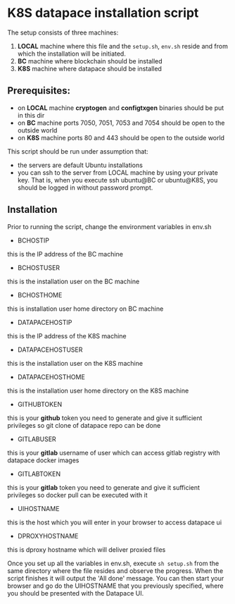 # K8S datapace installation script


The setup consists of three machines:
1. **LOCAL** machine where this file and the `setup.sh`, `env.sh` reside and from which the installation will be initiated.
2. **BC** machine where blockchain should be installed
3. **K8S** machine where datapace should be installed

## Prerequisites:

- on **LOCAL** machine **cryptogen** and **configtxgen** binaries should be put in this dir
- on **BC** machine ports 7050, 7051, 7053 and 7054 should be open  to the outside world
- on **K8S** machine ports 80 and 443 should be open to the outside world

This script should be run under assumption that:
- the servers are default Ubuntu installations
- you can ssh to the server from LOCAL machine by using your private key.
That is, when you execute ssh ubuntu@BC or ubuntu@K8S, you should be logged in without password prompt.

## Installation

Prior to running the script, change the environment variables in env.sh

- BCHOSTIP

this is the IP address of the BC machine

- BCHOSTUSER

this is the installation user on the BC machine

- BCHOSTHOME

this is installation user home directory on BC machine

- DATAPACEHOSTIP

this is the IP address of the K8S machine

- DATAPACEHOSTUSER

this is the installation user on the K8S machine

- DATAPACEHOSTHOME

this is the installation user home directory on the K8S machine

- GITHUBTOKEN

this is your **github** token you need to generate and give it sufficient privileges so git clone of datapace repo can be done

- GITLABUSER

this is your **gitlab** username of user which can access gitlab registry with datapace docker images

- GITLABTOKEN

this is your **gitlab** token you need to generate and give it sufficient privileges so docker pull can be executed with it

- UIHOSTNAME

this is the host which you will enter in your browser to access datapace ui

- DPROXYHOSTNAME

this is dproxy hostname which will deliver proxied files

Once you set up all the variables in env.sh, execute `sh setup.sh` from the same directory where the file resides and observe the progress.
When the script finishes it will output the 'All done' message.
You can then start your browser and go do the UIHOSTNAME that you previously specified, where you should be presented with the Datapace UI.
